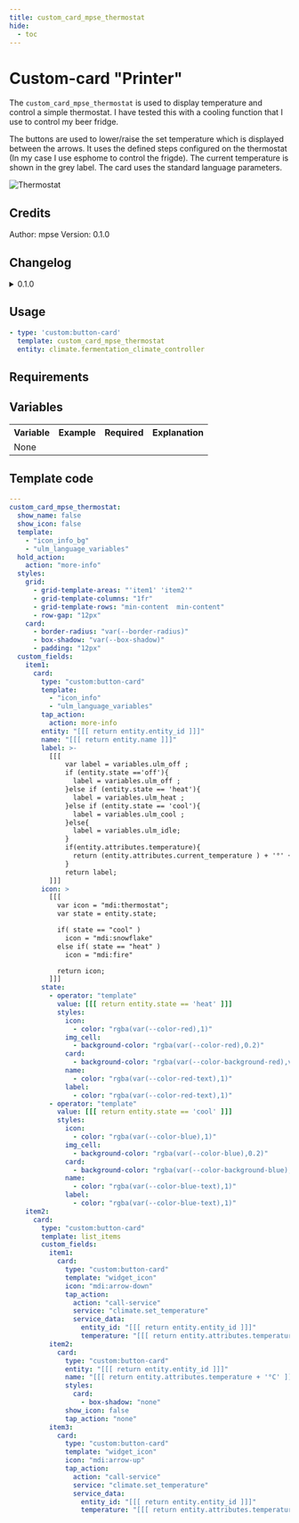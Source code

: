 ```yaml
---
title: custom_card_mpse_thermostat
hide:
  - toc
---
```

<!-- markdownlint-disable MD046 -->

# Custom-card "Printer"

The `custom_card_mpse_thermostat` is used to display temperature and control a simple thermostat. I have tested this with a cooling function that I use to control my beer fridge.

The buttons are used to lower/raise the set temperature which is displayed between the arrows. It uses the defined steps configured on the thermostat (In my case I use esphome to control the frigde). The current temperature is shown in the grey label. The card uses the standard language parameters.

![Thermostat](../../docs/assets/img/custom_thermostat.png)

## Credits

Author: mpse
Version: 0.1.0

## Changelog

<details>
<summary>0.1.0</summary>
Initial release inspired from various posts on home assistant forum.
</details>

## Usage

```yaml
- type: 'custom:button-card'
  template: custom_card_mpse_thermostat
  entity: climate.fermentation_climate_controller
```

## Requirements

## Variables

<table>
<tr>
<th>Variable</th>
<th>Example</th>
<th>Required</th>
<th>Explanation</th>
</tr>
<tr>
<td>None</td>
<td></td>
<td></td>
<td></td>
</tr>
</tr>
</table>

## Template code

```yaml
---
custom_card_mpse_thermostat:
  show_name: false
  show_icon: false
  template:
    - "icon_info_bg"
    - "ulm_language_variables"
  hold_action:
    action: "more-info"
  styles:
    grid:
      - grid-template-areas: "'item1' 'item2'"
      - grid-template-columns: "1fr"
      - grid-template-rows: "min-content  min-content"
      - row-gap: "12px"
    card:
      - border-radius: "var(--border-radius)"
      - box-shadow: "var(--box-shadow)"
      - padding: "12px"
  custom_fields:
    item1:
      card:
        type: "custom:button-card"
        template:
          - "icon_info"
          - "ulm_language_variables"
        tap_action:
          action: more-info
        entity: "[[[ return entity.entity_id ]]]"
        name: "[[[ return entity.name ]]]"
        label: >-
          [[[
              var label = variables.ulm_off ;
              if (entity.state =='off'){
                label = variables.ulm_off ;
              }else if (entity.state == 'heat'){
                label = variables.ulm_heat ;
              }else if (entity.state == 'cool'){
                label = variables.ulm_cool ;
              }else{
                label = variables.ulm_idle;
              }
              if(entity.attributes.temperature){
                return (entity.attributes.current_temperature ) + '°' + ' • ' + label + ' (' + entity.attributes.hvac_action + ')';
              }
              return label;
          ]]]
        icon: >
          [[[
            var icon = "mdi:thermostat";
            var state = entity.state;

            if( state == "cool" )
              icon = "mdi:snowflake"
            else if( state == "heat" )
              icon = "mdi:fire"

            return icon;
          ]]]
        state:
          - operator: "template"
            value: [[[ return entity.state == 'heat' ]]]
            styles:
              icon:
                - color: "rgba(var(--color-red),1)"
              img_cell:
                - background-color: "rgba(var(--color-red),0.2)"
              card:
                - background-color: "rgba(var(--color-background-red),var(--opacity-bg))"
              name:
                - color: "rgba(var(--color-red-text),1)"
              label:
                - color: "rgba(var(--color-red-text),1)"
          - operator: "template"
            value: [[[ return entity.state == 'cool' ]]]
            styles:
              icon:
                - color: "rgba(var(--color-blue),1)"
              img_cell:
                - background-color: "rgba(var(--color-blue),0.2)"
              card:
                - background-color: "rgba(var(--color-background-blue),var(--opacity-bg))"
              name:
                - color: "rgba(var(--color-blue-text),1)"
              label:
                - color: "rgba(var(--color-blue-text),1)"
    item2:
      card:
        type: "custom:button-card"
        template: list_items
        custom_fields:
          item1:
            card:
              type: "custom:button-card"
              template: "widget_icon"
              icon: "mdi:arrow-down"
              tap_action:
                action: "call-service"
                service: "climate.set_temperature"
                service_data:
                  entity_id: "[[[ return entity.entity_id ]]]"
                  temperature: "[[[ return entity.attributes.temperature - entity.attributes.target_temp_step ]]]"
          item2:
            card:
              type: "custom:button-card"
              entity: "[[[ return entity.entity_id ]]]"
              name: "[[[ return entity.attributes.temperature + '°C' ]]]"
              styles:
                card:
                  - box-shadow: "none"
              show_icon: false
              tap_action: "none"
          item3:
            card:
              type: "custom:button-card"
              template: "widget_icon"
              icon: "mdi:arrow-up"
              tap_action:
                action: "call-service"
                service: "climate.set_temperature"
                service_data:
                  entity_id: "[[[ return entity.entity_id ]]]"
                  temperature: "[[[ return entity.attributes.temperature + entity.attributes.target_temp_step ]]]"
```

